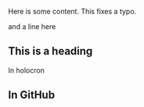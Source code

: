 Here is some content. This fixes a typo.

and a line here

## This is a heading

In holocron

## In GitHub
